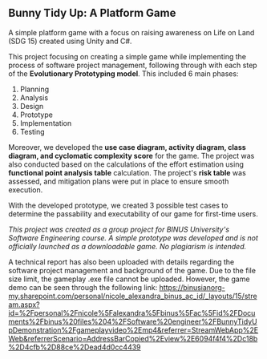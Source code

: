 ## Bunny Tidy Up: A Platform Game

A simple platform game with a focus on raising awareness on Life on Land (SDG 15) created using Unity and C#.

This project focusing on creating a simple game while implementing the process of software project management, following through with each step of the **Evolutionary Prototyping model**. This included 6 main phases:

1. Planning
2. Analysis
3. Design
4. Prototype
5. Implementation
6. Testing

Moreover, we developed the **use case diagram, activity diagram, class diagram, and cyclomatic complexity score** for the game. The project was also conducted based on the calculations of the effort estimation using **functional point analysis table** calculation.
The project's **risk table** was assessed, and mitigation plans were put in place to ensure smooth execution. 

With the developed prototype, we created 3 possible test cases to determine the passability and executability of our game for first-time users. 

_This project was created as a group project for BINUS University's Software Engineering course. A simple prototype was developed and is not officially launched as a downloadable game. No plagiarism is intended._

A technical report has also been uploaded with details regarding the software project management and background of the game.
Due to the file size limit, the gameplay .exe file cannot be uploaded. However, the game demo can be seen through the following link:
https://binusianorg-my.sharepoint.com/personal/nicole_alexandra_binus_ac_id/_layouts/15/stream.aspx?id=%2Fpersonal%2Fnicole%5Falexandra%5Fbinus%5Fac%5Fid%2FDocuments%2Fbinus%20files%204%2FSoftware%20engineer%2FBunnyTidyUpDemonstration%2Fgameplayvideo%2Emp4&referrer=StreamWebApp%2EWeb&referrerScenario=AddressBarCopied%2Eview%2E6094f4f4%2Dc18b%2D4cfb%2D88ce%2Dead4d0cc4439

